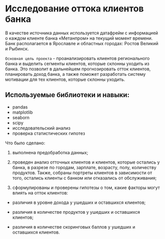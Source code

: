 # Исследование оттока клиентов банка #

В качестве источника данных используется датафрейм с информацией о каждом клиенте банка «Метанпром» на текущий момент времени. Банк располагается в Ярославле и областных городах: Ростов Великий и Рыбинск.

`Основная цель проекта` - проанализировать клиентов регионального банка и выделить сегменты клиентов, которые склонны уходить из банка. Это позволит в дальнейшем прогнозировать отток клиентов, планировать доход банка, а также поможет разработать систему мотивации для тех клиентов, которые склонны уходить.

## Используемые библиотеки и навыки: ##

- pandas
- matplotlib
- seaborn
- scipy
- исследовательский анализ
- проверка статистических гипотез

Что было сделано:

1) выполнена предобработка данных;

2) проведен анализ отточных клиентов и клиентов, которые остались у банка, в разрезе по городам, зарплате, возрасту, полу, количеству продуктов. Также, собраны портреты клиентов в зависимости от того, остались клиенты с банком или отказались от обслуживания;

3) сформулированы и проверены гипотезы о том, какие факторы могут влиять на отток клиентов:

- различия в уровне дохода у ушедших и оставшихся клиентов;

- различия в количестве продуктов у ушедших и оставшихся клиентов;

- различия в количестве скоринговых баллов у ушедших и оставшихся клиентов.

